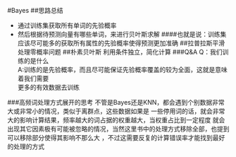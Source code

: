 #Bayes
##思路总结
* 通过训练集获取所有单词的先验概率
* 然后根据待预测向量有哪些单词，来进行贝叶斯求解
####也就是说：训练集应该尽可能多的获取所有属性的先验概率使得预测更加准确
##拉普拉斯平滑
处理零概率问题
##朴素贝叶斯
利用条件独立，简化计算
###Q&A
Q：我们训练的是什么  
A:训练的是先验概率，而且尽可能保证先验概率覆盖的较为全面，这就是意味着我们需要  
更多的有效数据去训练  

###高频词处理方式展开的思考
不管是Bayes还是KNN，都会遇到个别数据非常大或非常小的情况，类似于离群点，这些数据如果是
一些停用词的话，就会非常大的影响计算结果，频率越大的词占据的权重越大，当权重占比到一定程度
就会出现其它因素极有可能被忽略的情况，当然这里书中的处理方式移除全部，也提到可以移除部分使得其影响不那么大
，不过这需要反复的计算错误率才能找到最好的处理的方式
